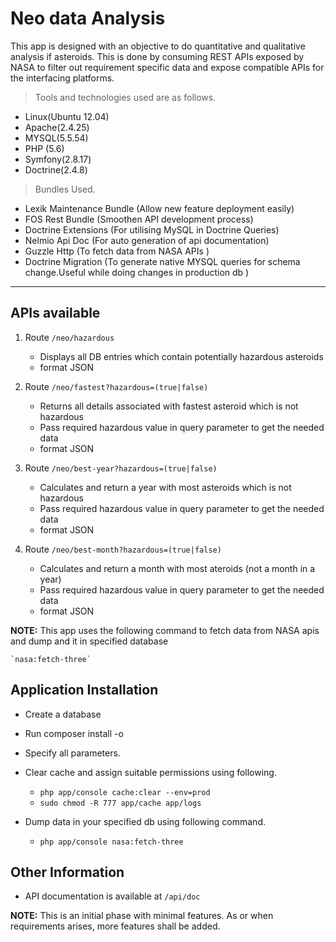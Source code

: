 # Neo data Analysis
  
 This app is designed with an objective to do quantitative and qualitative analysis if asteroids.
 This is done by consuming REST APIs exposed by NASA to filter out requirement specific data and expose compatible APIs for the interfacing platforms.
 
 > Tools and technologies used are as follows.
 
 - Linux(Ubuntu 12.04)
 - Apache(2.4.25)
 - MYSQL(5.5.54)
 - PHP (5.6)
 - Symfony(2.8.17)
 - Doctrine(2.4.8)
 
 > Bundles Used.
 
 - Lexik Maintenance Bundle (Allow new feature deployment easily) 
 - FOS Rest Bundle (Smoothen API development process)
 - Doctrine Extensions (For utilising MySQL in Doctrine Queries)
 - Nelmio Api Doc (For auto generation of api documentation)
 - Guzzle Http (To fetch data from NASA APIs ) 
 - Doctrine Migration (To generate native MYSQL queries for schema change.Useful while doing changes in production db )
 
 -----------------------------------
 ## APIs available
 
 1. Route `/neo/hazardous`
 
    - Displays all DB entries which contain potentially hazardous asteroids
    - format JSON
 
 2. Route `/neo/fastest?hazardous=(true|false)` 
 
    - Returns all details associated with fastest asteroid which is not hazardous
    - Pass required hazardous value in query parameter to get the needed data
    - format JSON 
 
 3. Route `/neo/best-year?hazardous=(true|false)`
 
    - Calculates and return a year with most asteroids which is not hazardous
    - Pass required hazardous value in query parameter to get the needed data
    - format JSON
 
 4. Route `/neo/best-month?hazardous=(true|false)`
 
    - Calculates and return a month with most ateroids (not a month in a year)
    - Pass required hazardous value in query parameter to get the needed data
    - format JSON
    
    
 **NOTE:** This app uses the following command to fetch data from NASA apis and dump and it in specified database    
 
    `nasa:fetch-three`
    
    
 ## Application Installation
    
   - Create a database
   - Run composer install -o
   - Specify all parameters.
   - Clear cache and assign suitable permissions using following.
      
     - `php app/console cache:clear --env=prod `
     - `sudo chmod -R 777 app/cache app/logs` 
   - Dump data in your specified db using following command.
   
     - `php app/console nasa:fetch-three `
  
 ## Other Information
   
 - API documentation is available at `/api/doc`
 
   
 **NOTE:** This is an initial phase with minimal features. As or when requirements arises, more features shall be added.  